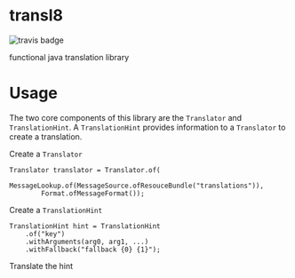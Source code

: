 # transl8
![travis badge](https://travis-ci.org/chisui/transl8.svg?branch=master)

functional java translation library

# Usage

The two core components of this library are the `Translator` and `TranslationHint`. A `TranslationHint` provides information to a `Translator` to create a translation.

Create a `Translator`
```
Translator translator = Translator.of(
		MessageLookup.of(MessageSource.ofResouceBundle("translations")),
		Format.ofMessageFormat());
```
Create a `TranslationHint`
```
TranslationHint hint = TranslationHint
	.of("key")
	.withArguments(arg0, arg1, ...)
	.withFallback("fallback {0} {1}");
```
Translate the hint